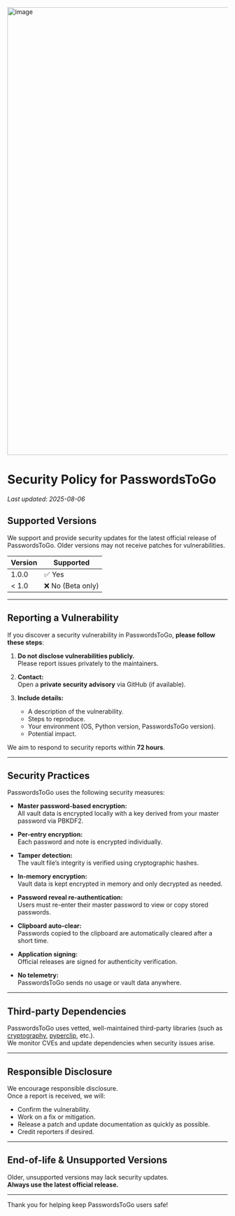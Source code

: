 <img width="1536" height="1024" alt="image" src="https://github.com/user-attachments/assets/0bc4b74c-41fc-4efd-8964-bd6a883c7463" />

# Security Policy for PasswordsToGo

_Last updated: 2025-08-06_

## Supported Versions

We support and provide security updates for the latest official release of PasswordsToGo. Older versions may not receive patches for vulnerabilities.

| Version | Supported          |
|---------|--------------------|
| 1.0.0   | ✅ Yes             |
| < 1.0   | ❌ No (Beta only)  |

---

## Reporting a Vulnerability

If you discover a security vulnerability in PasswordsToGo, **please follow these steps**:

1. **Do not disclose vulnerabilities publicly.**  
   Please report issues privately to the maintainers.

2. **Contact:**  
Open a **private security advisory** via GitHub (if available).

3. **Include details:**  
   - A description of the vulnerability.
   - Steps to reproduce.
   - Your environment (OS, Python version, PasswordsToGo version).
   - Potential impact.

We aim to respond to security reports within **72 hours**.

---

## Security Practices

PasswordsToGo uses the following security measures:

- **Master password-based encryption:**  
  All vault data is encrypted locally with a key derived from your master password via PBKDF2.

- **Per-entry encryption:**  
  Each password and note is encrypted individually.

- **Tamper detection:**  
  The vault file’s integrity is verified using cryptographic hashes.

- **In-memory encryption:**  
  Vault data is kept encrypted in memory and only decrypted as needed.

- **Password reveal re-authentication:**  
  Users must re-enter their master password to view or copy stored passwords.

- **Clipboard auto-clear:**  
  Passwords copied to the clipboard are automatically cleared after a short time.

- **Application signing:**  
  Official releases are signed for authenticity verification.

- **No telemetry:**  
  PasswordsToGo sends no usage or vault data anywhere.

---

## Third-party Dependencies

PasswordsToGo uses vetted, well-maintained third-party libraries (such as [cryptography](https://cryptography.io/), [pyperclip](https://github.com/asweigart/pyperclip), etc.).  
We monitor CVEs and update dependencies when security issues arise.

---

## Responsible Disclosure

We encourage responsible disclosure.  
Once a report is received, we will:

- Confirm the vulnerability.
- Work on a fix or mitigation.
- Release a patch and update documentation as quickly as possible.
- Credit reporters if desired.

---

## End-of-life & Unsupported Versions

Older, unsupported versions may lack security updates.  
**Always use the latest official release.**

---

Thank you for helping keep PasswordsToGo users safe!
